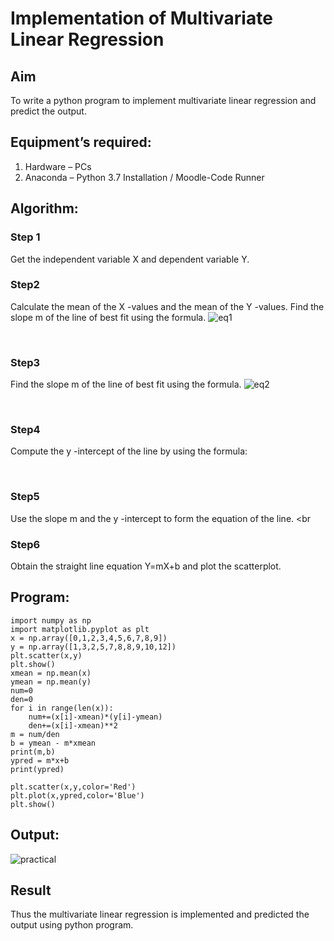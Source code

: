 # Implementation of Multivariate Linear Regression
## Aim
To write a python program to implement multivariate linear regression and predict the output.
## Equipment’s required:
1.	Hardware – PCs
2.	Anaconda – Python 3.7 Installation / Moodle-Code Runner
## Algorithm:
### Step 1
Get the independent variable X and dependent variable Y.
<br>

### Step2
Calculate the mean of the X -values and the mean of the Y -values.
Find the slope m of the line of best fit using the formula. 
![eq1](https://github.com/user-attachments/assets/7ce2564b-6871-4cf7-aa56-d13529fec172)

<br>

### Step3
Find the slope m of the line of best fit using the formula. 
![eq2](https://github.com/user-attachments/assets/d6722ce5-6898-4cf3-a992-0aa49ea5d37c)

<br>

### Step4
Compute the y -intercept of the line by using the formula: 

<br>

### Step5
Use the slope m and the y -intercept to form the equation of the line.
<br

### Step6
Obtain the straight line equation Y=mX+b and plot the scatterplot.

## Program:
```
import numpy as np 
import matplotlib.pyplot as plt
x = np.array([0,1,2,3,4,5,6,7,8,9])
y = np.array([1,3,2,5,7,8,8,9,10,12])
plt.scatter(x,y)
plt.show()
xmean = np.mean(x)
ymean = np.mean(y)
num=0
den=0
for i in range(len(x)):
    num+=(x[i]-xmean)*(y[i]-ymean)
    den+=(x[i]-xmean)**2
m = num/den
b = ymean - m*xmean
print(m,b)
ypred = m*x+b
print(ypred)

plt.scatter(x,y,color='Red')
plt.plot(x,ypred,color='Blue')
plt.show()
```
## Output:
![practical](https://github.com/user-attachments/assets/8d646808-c526-4f25-8cbd-c6bc82b67926)
## Result
Thus the multivariate linear regression is implemented and predicted the output using python program.
